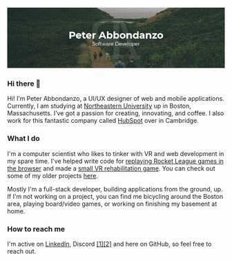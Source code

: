 ![Header](/header.png)

### Hi there 👋

Hi! I’m Peter Abbondanzo, a UI/UX designer of web and mobile applications. Currently, I am studying at [Northeastern University](http://www.northeastern.edu/) up in Boston, Massachusetts. I’ve got a passion for creating, innovating, and coffee. I also work for this fantastic company called [HubSpot](https://hubspot.com) over in Cambridge.

### What I do

I'm a computer scientist who likes to tinker with VR and web development in my spare time. I've helped write code for [replaying Rocket League games in the browser](https://github.com/SaltieRL/DistributedReplays) and made a [small VR rehabilitation game](https://github.com/NUVR/Magic-Mover). You can check out some of my older projects [here](https://abbondanzo.com/projects).

Mostly I'm a full-stack developer, building applications from the ground, up. If I'm not working on a project, you can find me bicycling around the Boston area, playing board/video games, or working on finishing my basement at home.

### How to reach me

I'm active on [LinkedIn](https://www.linkedin.com/in/pabbondanzo), Discord [[1]](https://discord.gg/GwM7RBY)[[2]](https://discord.gg/K3njNxF) and here on GitHub, so feel free to reach out.
